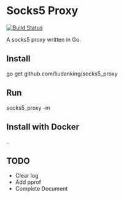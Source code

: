 # Socks5 Proxy 
[![Build Status](https://travis-ci.org/liudanking/socks5_proxy.svg?branch=master)](https://travis-ci.org/liudanking/socks5_proxy)

A socks5 proxy written in Go.

## Install

go get github.com/liudanking/socks5_proxy

## Run

socks5_proxy -m 

## Install with Docker
..


## TODO

* Clear log
* Add pprof
* Complete Document

